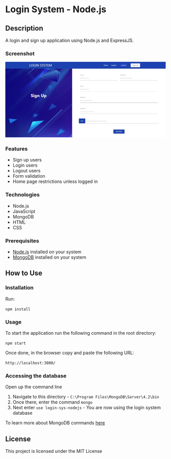 # Login System - Node.js

## Description

A login and sign up application using Node.js and ExpressJS.

### Screenshot

![](public/images/login-system-nodejs-signup-page.jpg)

### Features

- Sign up users
- Login users
- Logout users
- Form validation
- Home page restrictions unless logged in

### Technologies

- Node.js
- JavaScript
- MongoDB
- HTML
- CSS

### Prerequisites

- [Node.js](https://nodejs.org/en/download/) installed on your system
- [MongoDB](https://www.mongodb.com/download-center/enterprise) installed on your system

## How to Use

### Installation

Run:

`npm install`

### Usage

To start the application run the following command in the root directory:

`npm start`

Once done, in the browser copy and paste the following URL:

`http://localhost:3000/`

### Accessing the database

Open up the command line

1. Navigate to this directory - `C:\Program Files\MongoDB\Server\4.2\bin`
2. Once there, enter the command `mongo`
3. Next enter `use login-sys-nodejs` - You are now using the login system database

To learn more about MongoDB commands [here](https://docs.mongodb.com/manual/mongo/)

## License

This project is licensed under the MIT License
